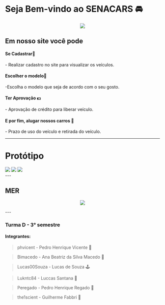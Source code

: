 # Seja Bem-vindo ao SENACARS 🚘

<div>
<p align="center">
<img src="https://user-images.githubusercontent.com/112720353/226183950-3b7a0032-5ae7-4946-ad9c-2bb747ae573c.gif" "width 700px"/>
</p>
</div>
<h2>
Em nosso site você pode 
</h2>

<h4>
Se Cadastrar📲
</h4>
- Realizar cadastro no site para visualizar os veículos. 

<h4>
Escolher o modelo🤔
</h4>
-Escolha o modelo que seja de acordo com o seu gosto.

<h4>
Ter Aprovação 💵
</h4>
- Aprovação de crédito para liberar veículo.

<h4>
E por fim, alugar nossos carros 🚗
</h4>
- Prazo de uso do veículo e retirada do veículo.
 
 


---
<h1>Protótipo</h1>

<div>
<img src="https://user-images.githubusercontent.com/112720353/226134097-4e109ab7-ebe0-4da1-8d15-4d791e59049f.png" "width 700px"/>
<img src="https://user-images.githubusercontent.com/112720353/226142022-7f7c254f-edf1-484f-b88f-dfcd07e86fbb.png" "width 700px"/>
<img src="https://user-images.githubusercontent.com/112720353/226134099-e782b9dc-aa66-4f2f-8ff7-48aa13f45f23.png" "width 700px"/>
</div>
---
<h2> MER </h2>
<p align="center">
<img src="https://user-images.githubusercontent.com/112720353/226187638-f9e50ea1-9cb6-4d7e-abcc-67b6dc917553.png" "width 650px"/>
</p>
---

### Turma D - 3° semestre

#### Integrantes: 

> phvicent - Pedro Henrique Vicente 👹

> Bimacedo - Ana Beatriz da Silva Macedo 🐙

> Lucas00Souza - Lucas de Souza 🕹

> Lukntc84 - Luccas Santana 👻

> Peregado - Pedro Henrique Regado 🤖

> the1scient - Guilherme Fabbri 👾

